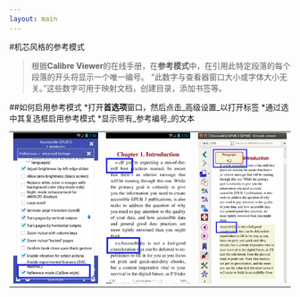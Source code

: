 ```yaml
---
layout: main
---
```


#机芯风格的参考模式

>根据**Calibre Viewer**的在线手册，在**参考模式**中，在引用此特定段落的每个段落的开头将显示一个唯一编号。 “此数字与查看器窗口大小或字体大小无关。”这些数字可用于映射文档，创建目录，添加书签等。

##如何启用参考模式
*打开**首选项**窗口，然后点击_高级设置_以打开标签
*通过选中其复选框启用参考模式
*显示带有_参考编号_的文本

||||
|-|-|-|
|![](1.png)|![](3.png)|![](2.png)|
